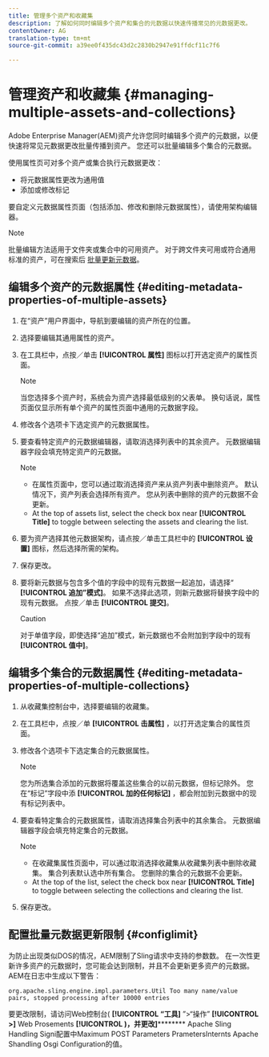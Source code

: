 ```yaml
---
title: 管理多个资产和收藏集
description: 了解如何同时编辑多个资产和集合的元数据以快速传播常见的元数据更改。
contentOwner: AG
translation-type: tm+mt
source-git-commit: a39ee0f435dc43d2c2830b2947e91ffdcf11c7f6

---
```



# 管理资产和收藏集 {#managing-multiple-assets-and-collections}

Adobe Enterprise Manager(AEM)资产允许您同时编辑多个资产的元数据，以便快速将常见元数据更改批量传播到资产。 您还可以批量编辑多个集合的元数据。

使用属性页可对多个资产或集合执行元数据更改：

* 将元数据属性更改为通用值
* 添加或修改标记

要自定义元数据属性页面（包括添加、修改和删除元数据属性），请使用架构编辑器。

>[!NOTE]
>
>批量编辑方法适用于文件夹或集合中的可用资产。 对于跨文件夹可用或符合通用标准的资产，可在搜索后 [批量更新元数据](search-assets.md#metadataupdates)。

## 编辑多个资产的元数据属性 {#editing-metadata-properties-of-multiple-assets}

1. 在“资产”用户界面中，导航到要编辑的资产所在的位置。
1. 选择要编辑其通用属性的资产。
1. 在工具栏中，点按／单击 **[!UICONTROL 属性]** 图标以打开选定资产的属性页面。

   >[!NOTE]
   >
   >当您选择多个资产时，系统会为资产选择最低级别的父表单。 换句话说，属性页面仅显示所有单个资产的属性页面中通用的元数据字段。

1. 修改各个选项卡下选定资产的元数据属性。
1. 要查看特定资产的元数据编辑器，请取消选择列表中的其余资产。 元数据编辑器字段会填充特定资产的元数据。

   >[!NOTE]
   >
   >* 在属性页面中，您可以通过取消选择资产来从资产列表中删除资产。 默认情况下，资产列表会选择所有资产。 您从列表中删除的资产的元数据不会更新。
   >* At the top of assets list, select the check box near **[!UICONTROL Title]** to toggle between selecting the assets and clearing the list.


1. 要为资产选择其他元数据架构，请点按／单击工具栏中的 **[!UICONTROL 设置]** 图标，然后选择所需的架构。
1. 保存更改。
1. 要将新元数据与包含多个值的字段中的现有元数据一起追加，请选择“ **[!UICONTROL 追加”模式]**。 如果不选择此选项，则新元数据将替换字段中的现有元数据。 点按／单击 **[!UICONTROL 提交]**。

   >[!CAUTION]
   >
   >对于单值字段，即使选择“追加”模式，新元数据也不会附加到字段中的现有 **[!UICONTROL 值中]**。

## 编辑多个集合的元数据属性 {#editing-metadata-properties-of-multiple-collections}

1. 从收藏集控制台中，选择要编辑的收藏集。
1. 在工具栏中，点按／单 **[!UICONTROL 击属性]** ，以打开选定集合的属性页面。
1. 修改各个选项卡下选定集合的元数据属性。

   >[!NOTE]
   >
   >您为所选集合添加的元数据将覆盖这些集合的以前元数据，但标记除外。 您在“标记”字段中添 **[!UICONTROL 加的任何标记]** ，都会附加到元数据中的现有标记列表中。

1. 要查看特定集合的元数据属性，请取消选择集合列表中的其余集合。 元数据编辑器字段会填充特定集合的元数据。

   >[!NOTE]
   >
   >* 在收藏集属性页面中，可以通过取消选择收藏集从收藏集列表中删除收藏集。 集合列表默认选中所有集合。 您删除的集合的元数据不会更新。
   >* At the top of the list, select the check box near **[!UICONTROL Title]** to toggle between selecting the collections and clearing the list.


1. 保存更改。

## 配置批量元数据更新限制 {#configlimit}

为防止出现类似DOS的情况，AEM限制了Sling请求中支持的参数数。 在一次性更新许多资产的元数据时，您可能会达到限制，并且不会更新更多资产的元数据。 AEM在日志中生成以下警告：

`org.apache.sling.engine.impl.parameters.Util Too many name/value pairs, stopped processing after 10000 entries`

要更改限制，请访问Web控制台( **[!UICONTROL “工具]** ”>“操作” **[!UICONTROL >]** Web Prosements **[!UICONTROL )，并更改]********** Apache Sling Handling Signi配置中Maximum POST Parameters PrametersInternts Apache Shandling Osgi Configuration的值。
